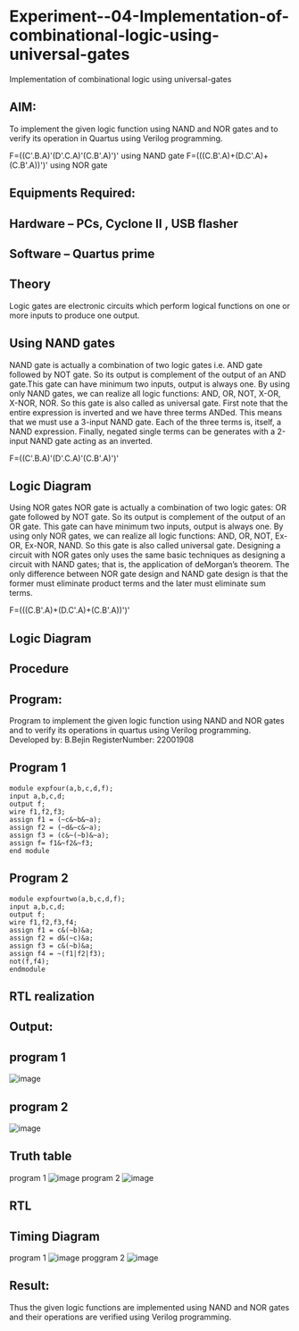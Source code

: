 # Experiment--04-Implementation-of-combinational-logic-using-universal-gates
Implementation of combinational logic using universal-gates
 
## AIM:
To implement the given logic function using NAND and NOR gates and to verify its operation in Quartus using Verilog programming.

F=((C'.B.A)'(D'.C.A)'(C.B'.A)')' using NAND gate
F=(((C.B'.A)+(D.C'.A)+(C.B'.A))')' using NOR gate
## Equipments Required:
## Hardware – PCs, Cyclone II , USB flasher
## Software – Quartus prime


## Theory
Logic gates are electronic circuits which perform logical functions on one or more inputs to produce one output. 

## Using NAND gates
NAND gate is actually a combination of two logic gates i.e. AND gate followed by NOT gate. So its output is complement of the output of an AND gate.This gate can have minimum two inputs, output is always one. By using only NAND gates, we can realize all logic functions: AND, OR, NOT, X-OR, X-NOR, NOR. So this gate is also called as universal gate. First note that the entire expression is inverted and we have three terms ANDed. This means that we must use a 3-input NAND gate. Each of the three terms is, itself, a NAND expression. Finally, negated single terms can be generates with a 2-input NAND gate acting as an inverted.

F=((C'.B.A)'(D'.C.A)'(C.B'.A)')'

## Logic Diagram

Using NOR gates
NOR gate is actually a combination of two logic gates: OR gate followed by NOT gate. So its output is complement of the output of an OR gate. This gate can have minimum two inputs, output is always one. By using only NOR gates, we can realize all logic functions: AND, OR, NOT, Ex-OR, Ex-NOR, NAND. So this gate is also called universal gate. Designing a circuit with NOR gates only uses the same basic techniques as designing a circuit with NAND gates; that is, the application of deMorgan’s theorem. The only difference between NOR gate design and NAND gate design is that the former must eliminate product terms and the later must eliminate sum terms.

F=(((C.B'.A)+(D.C'.A)+(C.B'.A))')'

## Logic Diagram
## Procedure
## Program:

Program to implement the given logic function using NAND and NOR gates and to verify its operations in quartus using Verilog programming.
Developed by: B.Bejin
RegisterNumber: 22001908
## Program 1
```
module expfour(a,b,c,d,f);
input a,b,c,d;
output f;
wire f1,f2,f3;
assign f1 = (~c&~b&~a);
assign f2 = (~d&~c&~a);
assign f3 = (c&~(~b)&~a);
assign f= f1&~f2&~f3;
end module
```
## Program 2
```
module expfourtwo(a,b,c,d,f);
input a,b,c,d;
output f;
wire f1,f2,f3,f4;
assign f1 = c&(~b)&a;
assign f2 = d&(~c)&a;
assign f3 = c&(~b)&a;
assign f4 = ~(f1|f2|f3);
not(f,f4);
endmodule
```

## RTL realization
## Output:
## program 1
![image](https://user-images.githubusercontent.com/118367518/211184929-0f948e62-0745-47dc-88dc-880cc65da5a6.png)
## program 2
![image](https://user-images.githubusercontent.com/118367518/211184944-a50206f9-51a9-4b66-a6ff-024c80d62e4a.png)

## Truth table
program 1
![image](https://user-images.githubusercontent.com/118367518/211184960-16b47f9c-e73d-45e0-850b-a129f1e3ce98.png)
program 2
![image](https://user-images.githubusercontent.com/118367518/211184975-0fa29f73-1232-4976-a49f-3f67453eff26.png)

## RTL
## Timing Diagram
program 1
![image](https://user-images.githubusercontent.com/118367518/211185001-2f21e7a8-c705-4d48-bc5b-84b6f2be87a9.png)
proggram 2
![image](https://user-images.githubusercontent.com/118367518/211185013-b7ab6bbe-3879-400b-b062-fdbcc2a21916.png)

## Result:
Thus the given logic functions are implemented using NAND and NOR gates and their operations are verified using Verilog programming.
